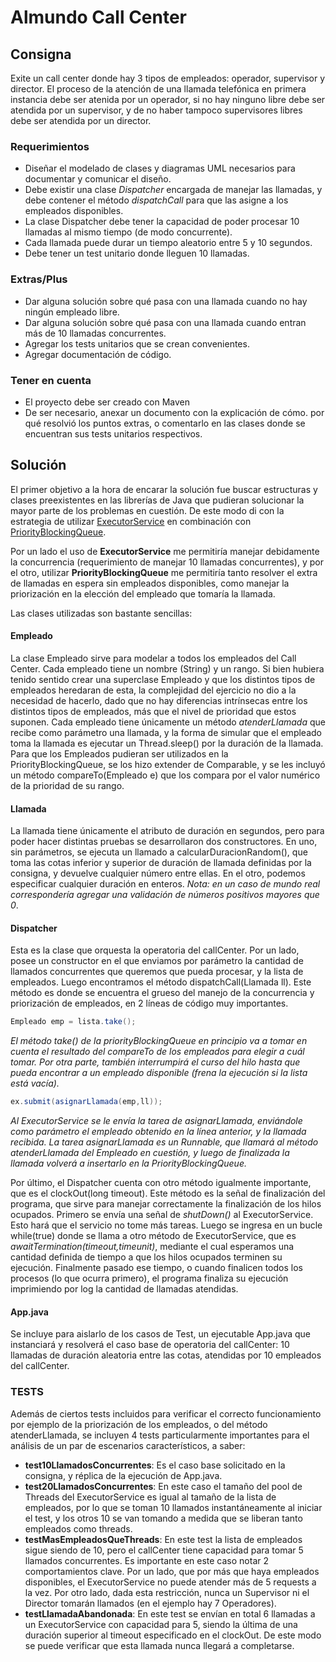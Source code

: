 # Almundo Call Center

## Consigna

Exite un call center donde hay 3 tipos de empleados: operador, supervisor y director. El proceso de la atención de una llamada telefónica en primera instancia debe ser atenida por un operador, si no hay ninguno libre debe ser atendida por un supervisor, y de no haber tampoco supervisores libres debe ser atendida por un director.

### Requerimientos

- Diseñar el modelado de clases y diagramas UML necesarios para documentar y comunicar el diseño.
- Debe existir una clase *Dispatcher* encargada de manejar las llamadas, y debe contener el método *dispatchCall* para que las asigne a los empleados disponibles.
- La clase Dispatcher debe tener la capacidad de poder procesar 10 llamadas al mismo tiempo (de modo concurrente).
- Cada llamada puede durar un tiempo aleatorio entre 5 y 10 segundos.
- Debe tener un test unitario donde lleguen 10 llamadas.

### Extras/Plus

- Dar alguna solución sobre qué pasa con una llamada cuando no hay ningún empleado libre.
- Dar alguna solución sobre qué pasa con una llamada cuando entran más de 10 llamadas concurrentes.
- Agregar los tests unitarios que se crean convenientes.
- Agregar documentación de código.

### Tener en cuenta

- El proyecto debe ser creado con Maven
- De ser necesario, anexar un documento con la explicación de cómo. por qué resolvió los puntos extras, o comentarlo en las clases donde se encuentran sus tests unitarios respectivos.

## Solución

El primer objetivo a la hora de encarar la solución fue buscar estructuras y clases preexistentes en las librerías de Java que pudieran solucionar la mayor parte de los problemas en cuestión. De este modo di con la estrategia de utilizar [ExecutorService](https://docs.oracle.com/javase/7/docs/api/java/util/concurrent/ExecutorService.html) en combinación con [PriorityBlockingQueue](https://docs.oracle.com/javase/7/docs/api/java/util/concurrent/PriorityBlockingQueue.html).

Por un lado el uso de **ExecutorService** me permitiría manejar debidamente la concurrencia (requerimiento de manejar 10 llamadas concurrentes), y por el otro, utilizar **PriorityBlockingQueue** me permitiría tanto resolver el extra de llamadas en espera sin empleados disponibles, como manejar la priorización en la elección del empleado que tomaría la llamada.

Las clases utilizadas son bastante sencillas:

#### Empleado

La clase Empleado sirve para modelar a todos los empleados del Call Center. Cada empleado tiene un nombre (String) y un rango. Si bien hubiera tenido sentido crear una superclase Empleado y que los distintos tipos de empleados heredaran de esta, la complejidad del ejercicio no dio a la necesidad de hacerlo, dado que no hay diferencias intrínsecas entre los distintos tipos de empleados, más que el nivel de prioridad que estos suponen. Cada empleado tiene únicamente un método *atenderLlamada* que recibe como parámetro una llamada, y la forma de simular que el empleado toma la llamada es ejecutar un Thread.sleep() por la duración de la llamada. Para que los Empleados pudieran ser utilizados en la PriorityBlockingQueue, se los hizo extender de Comparable, y se les incluyó un método compareTo(Empleado e) que los compara por el valor numérico de la prioridad de su rango.

#### Llamada

La llamada tiene únicamente el atributo de duración en segundos, pero para poder hacer distintas pruebas se desarrollaron dos constructores. En uno, sin parámetros, se ejecuta un llamado a calcularDuracionRandom(), que toma las cotas inferior y superior de duración de llamada definidas por la consigna, y devuelve cualquier número entre ellas. En el otro, podemos especificar cualquier duración en enteros. *Nota: en un caso de mundo real correspondería agregar una validación de números positivos mayores que 0*.

#### Dispatcher

Esta es la clase que orquesta la operatoria del callCenter. Por un lado, posee un constructor en el que enviamos por parámetro la cantidad de llamados concurrentes que queremos que pueda procesar, y la lista de empleados. Luego encontramos el método dispatchCall(Llamada ll). Este método es donde se encuentra el grueso del manejo de la concurrencia y priorización de empleados, en 2 líneas de código muy importantes.

```java
Empleado emp = lista.take();
```
*El método take() de la priorityBlockingQueue en principio va a tomar en cuenta el resultado del compareTo de los empleados para elegir a cuál tomar. Por otra parte, también interrumpirá el curso del hilo hasta que pueda encontrar a un empleado disponible (frena la ejecución si la lista está vacía).*

```java
ex.submit(asignarLlamada(emp,ll));
```
*Al ExecutorService se le envía la tarea de asignarLlamada, enviándole como parámetro el empleado obtenido en la línea anterior, y la llamada recibida. La tarea asignarLlamada es un Runnable, que llamará al método atenderLlamada del Empleado en cuestión, y luego de finalizada la llamada volverá a insertarlo en la PriorityBlockingQueue.*

Por último, el Dispatcher cuenta con otro método igualmente importante, que es el clockOut(long timeout). Este método es la señal de finalización del programa, que sirve para manejar correctamente la finalización de los hilos ocupados. Primero se envía una señal de *shutDown()* al ExecutorService. Esto hará que el servicio no tome más tareas. Luego se ingresa en un bucle while(true) donde se llama a otro método de ExecutorService, que es *awaitTermination(timeout,timeunit)*, mediante el cual esperamos una cantidad definida de tiempo a que los hilos ocupados terminen su ejecución. Finalmente pasado ese tiempo, o cuando finalicen todos los procesos (lo que ocurra primero), el programa finaliza su ejecución imprimiendo por log la cantidad de llamadas atendidas.

#### App.java

Se incluye para aislarlo de los casos de Test, un ejecutable App.java que instanciará y resolverá el caso base de operatoria del callCenter: 10 llamadas de duración aleatoria entre las cotas, atendidas por 10 empleados del callCenter.

### TESTS

Además de ciertos tests incluidos para verificar el correcto funcionamiento por ejemplo de la priorización de los empleados, o del método atenderLlamada, se incluyen 4 tests particularmente importantes para el análisis de un par de escenarios característicos, a saber:

- **test10LlamadosConcurrentes**: Es el caso base solicitado en la consigna, y réplica de la ejecución de App.java.
- **test20LlamadosConcurrentes**: En este caso el tamaño del pool de Threads del ExecutorService es igual al tamaño de la lista de empleados, por lo que se toman 10 llamados instantáneamente al iniciar el test, y los otros 10 se van tomando a medida que se liberan tanto empleados como threads.
- **testMasEmpleadosQueThreads**: En este test la lista de empleados sigue siendo de 10, pero el callCenter tiene capacidad para tomar 5 llamados concurrentes. Es importante en este caso notar 2 comportamientos clave. Por un lado, que por más que haya empleados disponibles, el ExecutorService no puede atender más de 5 requests a la vez. Por otro lado, dada esta restricción, nunca un Supervisor ni el Director tomarán llamados (en el ejemplo hay 7 Operadores).
- **testLlamadaAbandonada**: En este test se envían en total 6 llamadas a un ExecutorService con capacidad para 5, siendo la última de una duración superior al timeout especificado en el clockOut. De este modo se puede verificar que esta llamada nunca llegará a completarse.
